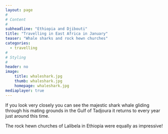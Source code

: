 ```yaml
---
layout: page
#
# Content
#
subheadline: "Ethiopia and Djibouti"
title: "Travelling in East Africa in January"
teaser: "Whale sharks and rock hewn churches"
categories:
  - travelling
#
# Styling
#
header: no
image:
    title: whaleshark.jpg
    thumb: whaleshark.jpg
    homepage: whaleshark.jpg
mediaplayer: true
---
```

If you look very closely you can see the majestic shark whale gliding through his mating grounds in the Gulf of Tadjoura it returns to every year just around this time.

The rock hewn churches of Lalibela in Ethiopia were equally as impressive!
